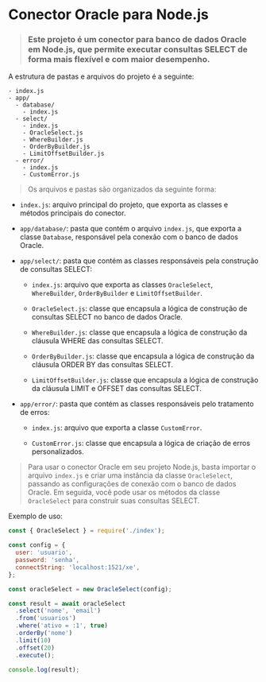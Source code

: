 # Conector Oracle para Node.js

> ### Este projeto é um conector para banco de dados Oracle em Node.js, que permite executar consultas SELECT de forma mais flexível e com maior desempenho. 

A estrutura de pastas e arquivos do projeto é a seguinte:
```
- index.js
- app/
  - database/
    - index.js
  - select/
    - index.js
    - OracleSelect.js
    - WhereBuilder.js
    - OrderByBuilder.js
    - LimitOffsetBuilder.js
  - error/
    - index.js
    - CustomError.js
```

> Os arquivos e pastas são organizados da seguinte forma:

- `index.js`: arquivo principal do projeto, que exporta as classes e métodos principais do conector.

- `app/database/`: pasta que contém o arquivo `index.js`, que exporta a classe `Database`, responsável pela conexão com o banco de dados Oracle.

- `app/select/`: pasta que contém as classes responsáveis pela construção de consultas SELECT:

  - `index.js`: arquivo que exporta as classes `OracleSelect`, `WhereBuilder`, `OrderByBuilder` e `LimitOffsetBuilder`.

  - `OracleSelect.js`: classe que encapsula a lógica de construção de consultas SELECT no banco de dados Oracle.

  - `WhereBuilder.js`: classe que encapsula a lógica de construção da cláusula WHERE das consultas SELECT.

  - `OrderByBuilder.js`: classe que encapsula a lógica de construção da cláusula ORDER BY das consultas SELECT.

  - `LimitOffsetBuilder.js`: classe que encapsula a lógica de construção da cláusula LIMIT e OFFSET das consultas SELECT.

- `app/error/`: pasta que contém as classes responsáveis pelo tratamento de erros:

  - `index.js`: arquivo que exporta a classe `CustomError`.

  - `CustomError.js`: classe que encapsula a lógica de criação de erros personalizados.

> Para usar o conector Oracle em seu projeto Node.js, basta importar o arquivo `index.js` e criar uma instância da classe `OracleSelect`, passando as configurações de conexão com o banco de dados Oracle. Em seguida, você pode usar os métodos da classe `OracleSelect` para construir suas consultas SELECT.

Exemplo de uso:

```javascript
const { OracleSelect } = require('./index');

const config = {
  user: 'usuario',
  password: 'senha',
  connectString: 'localhost:1521/xe',
};

const oracleSelect = new OracleSelect(config);

const result = await oracleSelect
  .select('nome', 'email')
  .from('usuarios')
  .where('ativo = :1', true)
  .orderBy('nome')
  .limit(10)
  .offset(20)
  .execute();

console.log(result);
